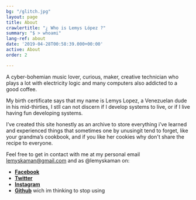 ```yaml
---
bg: "/glitch.jpg"
layout: page
title: About
crawlertitle: "¿ Who is Lemys López ?"
summary: "$ > whoami"
lang-ref: about
date: '2019-04-28T00:58:39.000+00:00'
active: About
order: 2

---
```

A cyber-bohemian music lover, curious, maker, creative technician who plays a lot with electricity logic and many computers also addicted to a good coffee.

My birth certificate says that my name is Lemys Lopez, a Venezuelan dude in his mid-thirties, I stll can not discern if I develop systems to live, or if I live having fun developing systems.

I’ve created this site honestly as an archive to store everything i’ve learned and experienced things that sometimes one by unusingit tend to forget, like your grandma’s cookbook, and if you like her cookies why don't share the recipe to everyone.

Feel free to get in contact with me at my personal email [lemyskaman@gmail.com](mailto:lemyskaman@gmail.com) and as  @lemyskaman on:

* [**Facebook**](https://www.facebook.com/lemyskaman "Facebook")
* [**Twitter**](https://twitter.com/lemyskaman)
* [**Instagram**](https://www.instagram.com/lemyskaman/ "Instagram")
* [**Github**](http://github.com/lemyskaman "Github") wich im thinking to stop using